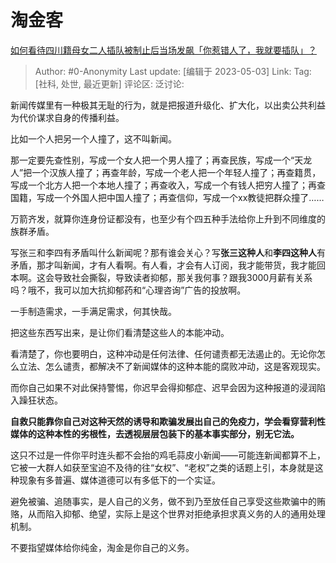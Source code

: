 # 淘金客
[如何看待四川籍母女二人插队被制止后当场发飙「你惹错人了，我就要插队」？](https://www.zhihu.com/question/598661185/answer/3010867428)

> Author: #0-Anonymity
> Last update: [编辑于 2023-05-03]
> Link:
> Tag: [社科, 处世, 最近更新]
> 评论区:
> 泛讨论:

新闻传媒里有一种极其无耻的行为，就是把报道升级化、扩大化，以出卖公共利益为代价谋求自身的传播利益。

比如一个人把另一个人撞了，这不叫新闻。

那一定要先查性别，写成一个女人把一个男人撞了；再查民族，写成一个“天龙人”把一个汉族人撞了；再查年龄，写成一个老人把一个年轻人撞了；再查籍贯，写成一个北方人把一个本地人撞了；再查收入，写成一个有钱人把穷人撞了；再查国籍，写成一个外国人把中国人撞了；再查信仰，写成一个xx教徒把群众撞了……

万箭齐发，就算你连身份证都没有，也至少有个四五种手法给你上升到不同维度的族群矛盾。

写张三和李四有矛盾叫什么新闻呢？那有谁会关心？写**张三这种人**和**李四这种人**有矛盾，那才叫新闻，才有人看啊。有人看，才会有人订阅，我才能带货，我才能回本啊。这会导致社会撕裂，导致读者抑郁，那关我何事？跟我3000月薪有关系吗？哦不，我可以加大抗抑郁药和“心理咨询”广告的投放啊。

一手制造需求，一手满足需求，何其快哉。

把这些东西写出来，是让你们看清楚这些人的本能冲动。

看清楚了，你也要明白，这种冲动是任何法律、任何谴责都无法遏止的。无论你怎么立法、怎么谴责，都解决不了新闻媒体的这种本能的腐败冲动，这是客观现实。

而你自己如果不对此保持警惕，你迟早会得抑郁症、迟早会因为这种报道的浸润陷入躁狂状态。

**自救只能靠你自己对这种天然的诱导和欺骗发展出自己的免疫力，学会看穿营利性媒体的这种本性的劣根性，去透视层层包装下的基本事实部分，别无它法。**

这只不过是一件你平时连头都不会抬的鸡毛蒜皮小新闻——可能连新闻都算不上，它被一大群人如获至宝迫不及待的往“女权”、“老权”之类的话题上引，本身就是这种现象有多普遍、媒体道德可以有多低下的一个实证。

避免被骗、追随事实，是人自己的义务，做不到乃至放任自己享受这些欺骗中的贿赂，从而陷入抑郁、绝望，实际上是这个世界对拒绝承担求真义务的人的通用处理机制。

不要指望媒体给你纯金，淘金是你自己的义务。
